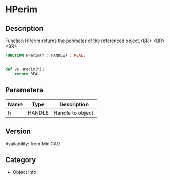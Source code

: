 # HPerim

## Description
Function HPerim returns the perimeter of the referenced object.&lt;BR&gt;
&lt;BR&gt;
&lt;BR&gt;


```pascal
FUNCTION HPerim(h : HANDLE) : REAL;
```

```python

def vs.HPerim(h):
    return REAL
```

## Parameters
|Name|Type|Description|
|---|---|---|
|h|HANDLE|Handle to object.|

## Version
Availability: from MiniCAD
## Category
* Object Info


